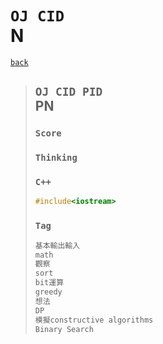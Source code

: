 <link id="style_css" rel="stylesheet" type="text/css" href="/OJ_ans/style.css">

# `OJ CID`<br>N
[`back`](../)

> ## `OJ CID PID`<br>PN
> ### `Score`
> ### `Thinking`
> ### `C++`
> ```c++
> #include<iostream>
> ```
> ### `Tag`  
> ```txt
> 基本輸出輸入
> math
> 觀察
> sort
> bit運算
> greedy
> 想法
> DP
> 模擬constructive algorithms
> Binary Search
> ```



